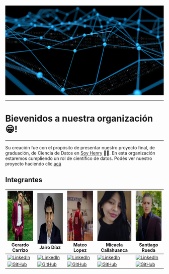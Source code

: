 ![banner_repo_de_bienvenida](profile/src/banner_repo_de_bienvenida.gif)

------
# Bievenidos a nuestra organización😁!
-------
Su creación fue con el propósito de presentar nuestro proyecto final, de graduación, de Ciencia de Datos en [Soy Henry](https://www.soyhenry.com/carrera-data-science) 🚀💛. 
En esta organización estaremos cumpliendo un rol de científico de datos. Podés ver nuestro proyecto haciendo clic [acá](https://github.com/ConsultoraAnalisisDeMercado/PF_CONSULTORA_MID)

## Integrantes

| <img src="src/gerard.jpg" width="150px" height="160px"> Gerardo Carrizo | <img src="src/jairo.jpg" width="200px" height="160px"> Jairo Díaz | <img src="src/Mate.jpg" width="180px" height="160px"> Mateo Lopez | <img src="src/Mica.jpg" width="130px" height="160px" aling='center'> Micaela Callahuanca | <img src="src/Santi.jpg" width="130px" height="160px"> Santiago Rueda |
|---|---|---|---|---|
| [![LinkedIn](https://img.shields.io/badge/linkedin-%230077B5.svg?style=for-the-badge&logo=linkedin&logoColor=white)](https://www.linkedin.com/in/gerardo-carrizo-508b16133/) | [![LinkedIn](https://img.shields.io/badge/linkedin-%230077B5.svg?style=for-the-badge&logo=linkedin&logoColor=white)](https://www.linkedin.com/in/jairoadiaz/) | [![LinkedIn](https://img.shields.io/badge/linkedin-%230077B5.svg?style=for-the-badge&logo=linkedin&logoColor=white)](https://www.linkedin.com/in/mateo-lopez-ba06861b3) | [![LinkedIn](https://img.shields.io/badge/linkedin-%230077B5.svg?style=for-the-badge&logo=linkedin&logoColor=white)](https://www.linkedin.com/in/micaelacallahuanca/) | [![LinkedIn](https://img.shields.io/badge/linkedin-%230077B5.svg?style=for-the-badge&logo=linkedin&logoColor=white)](https://www.linkedin.com/in/santiago-rueda-mira-050b55113/) |
| [![GitHub](https://img.shields.io/badge/github-%23121011.svg?style=for-the-badge&logo=github&logoColor=white)](https://github.com/Gerardgfc) | [![GitHub](https://img.shields.io/badge/github-%23121011.svg?style=for-the-badge&logo=github&logoColor=white)](https://github.com/jadiazpe) | [![GitHub](https://img.shields.io/badge/github-%23121011.svg?style=for-the-badge&logo=github&logoColor=white)](https://github.com/luifa04) | [![GitHub](https://img.shields.io/badge/github-%23121011.svg?style=for-the-badge&logo=github&logoColor=white)](https://github.com/MicaelaCallahuanca) | [![GitHub](https://img.shields.io/badge/github-%23121011.svg?style=for-the-badge&logo=github&logoColor=white)](https://github.com/santiagrueda) |
